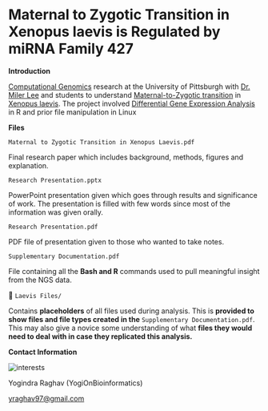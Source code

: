 # Maternal to Zygotic Transition in Xenopus laevis is Regulated by miRNA Family 427

**Introduction** 

[Computational Genomics](https://en.wikipedia.org/wiki/Computational_genomics) research at the University of Pittsburgh with [Dr. Miler Lee](https://www.biology.pitt.edu/person/miler-lee) and students to understand [Maternal-to-Zygotic transition](https://en.wikipedia.org/wiki/Maternal_to_zygotic_transition) in [Xenopus laevis](https://en.wikipedia.org/wiki/African_clawed_frog). The project involved [Differential Gene Expression Analysis](https://www.ebi.ac.uk/training/online/course/functional-genomics-ii-common-technologies-and-data-analysis-methods/differential-gene) in R and prior file manipulation in Linux 

**Files**

`Maternal to Zygotic Transition in Xenopus Laevis.pdf`

Final research paper which includes background, methods, figures and explanation. 

`Research Presentation.pptx`

PowerPoint presentation given which goes through results and significance of work. The presentation is filled with few words since most of the information was given orally. 

`Research Presentation.pdf` 

PDF file of presentation given to those who wanted to take notes. 

`Supplementary Documentation.pdf`

File containing all the **Bash and R** commands used to pull meaningful insight from the NGS data. 

:open_file_folder: `Laevis Files/`

Contains **placeholders** of all files used during analysis. This is **provided to show files and file types created in the** `Supplementary Documentation.pdf`. This may also give a novice some understanding of what **files they would need to deal with in case they replicated this analysis.** 

**Contact Information** 

![interests](https://avatars1.githubusercontent.com/u/38919947?s=400&u=49ab1365a14fac78a91e425efd583f7a2bcb3e25&v=4)

Yogindra Raghav (YogiOnBioinformatics) 

yraghav97@gmail.com
